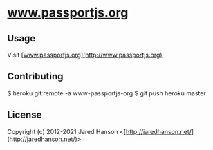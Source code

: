 # www.passportjs.org

## Usage

Visit [www.passportjs.org](http://www.passportjs.org)

## Contributing

$ heroku git:remote -a www-passportjs-org
$ git push heroku master


## License
 
Copyright (c) 2012-2021 Jared Hanson <[http://jaredhanson.net/](http://jaredhanson.net/)>
